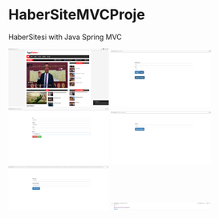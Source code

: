 # HaberSiteMVCProje
HaberSitesi with Java Spring MVC


<a href="https://github.com/Atakan92/HaberSiteMVCProje/blob/master/images/anasayfa1.png" target="_blank">
<img src="https://github.com/Atakan92/HaberSiteMVCProje/blob/master/images/anasayfa1.png" width="200" style="max-width:100%;"></a>

<a href="https://github.com/Atakan92/HaberSiteMVCProje/blob/master/images/giris.png" target="_blank">
<img src="https://github.com/Atakan92/HaberSiteMVCProje/blob/master/images/giris.png" width="200" style="max-width:100%;"></a>

<a href="https://github.com/Atakan92/HaberSiteMVCProje/blob/master/images/register2.png" target="_blank">
<img src="https://github.com/Atakan92/HaberSiteMVCProje/blob/master/images/register2.png" width="200" style="max-width:100%;"></a>

<a href="https://github.com/Atakan92/HaberSiteMVCProje/blob/master/images/sifremiunuttum.png" target="_blank">
<img src="https://github.com/Atakan92/HaberSiteMVCProje/blob/master/images/sifremiunuttum.png" width="200" style="max-width:100%;"></a>

<a href="https://github.com/Atakan92/HaberSiteMVCProje/blob/master/images/yenileekrani.png" target="_blank">
<img src="https://github.com/Atakan92/HaberSiteMVCProje/blob/master/images/yenileekrani.png" width="200" style="max-width:100%;"></a>

<a href="https://github.com/Atakan92/HaberSiteMVCProje/blob/master/images/yenilemelinki.png" target="_blank">
<img src="https://github.com/Atakan92/HaberSiteMVCProje/blob/master/images/yenilemelinki.png" width="200" style="max-width:100%;"></a>
